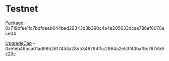 # Testnet

[Package](https://testnet.suivision.xyz/package/0x719bfee1fc7bdfdeeb044bed29343d3b390c4a4e205633dcae786ef8070ace04) - 0x719bfee1fc7bdfdeeb044bed29343d3b390c4a4e205633dcae786ef8070ace04

[UpgradeCap](https://testnet.suivision.xyz/object/0xe1eb49bca01ad99b2617453a28d5348794f5c2984a2e53f43baf9c787db9c29c) - 0xe1eb49bca01ad99b2617453a28d5348794f5c2984a2e53f43baf9c787db9c29c
